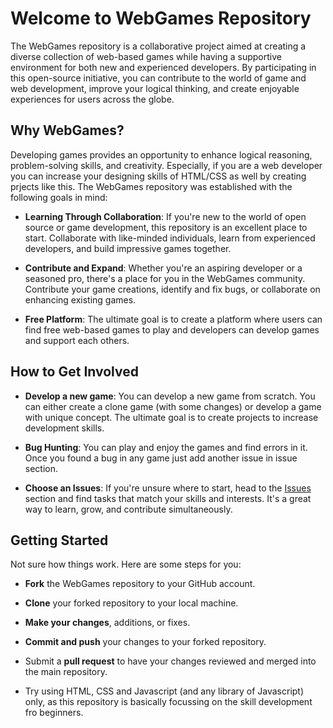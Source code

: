 
# Welcome to WebGames Repository

The WebGames repository is a collaborative project aimed at creating a diverse collection of web-based games while having a supportive environment for both new and experienced developers. By participating in this open-source initiative, you can contribute to the world of game and web development, improve your logical thinking, and create enjoyable experiences for users across the globe.
## Why WebGames?

Developing games provides an opportunity to enhance logical reasoning, problem-solving skills, and creativity. Especially, if you are a web developer you can increase your designing skills of HTML/CSS as well by creating prjects like this. The WebGames repository was established with the following goals in mind:

* **Learning Through Collaboration**: If you're new to the world of open source or game development, this repository is an excellent place to start. Collaborate with like-minded individuals, learn from experienced developers, and build impressive games together.

* **Contribute and Expand**: Whether you're an aspiring developer or a seasoned pro, there's a place for you in the WebGames community. Contribute your game creations, identify and fix bugs, or collaborate on enhancing existing games.

* **Free Platform**: The ultimate goal is to create a platform where users can find free web-based games to play and developers can develop games and support each others.
## How to Get Involved

* **Develop a new game**: You can develop a new game from scratch. You can either create a clone game (with some changes) or develop a game with unique concept. The ultimate goal is to create projects to increase development skills.

* **Bug Hunting**: You can play and enjoy the games and find errors in it. Once you found a bug in any game just add another issue in issue section.

* **Choose an Issues**:  If you're unsure where to start, head to the [Issues](https://github.com/sarmadhamdani02/webGames/issues) section and find tasks that match your skills and interests. It's a great way to learn, grow, and contribute simultaneously.
## Getting Started

Not sure how things work. Here are some steps for you: 

* **Fork** the WebGames repository to your GitHub account.

* **Clone** your forked repository to your local machine.

* **Make your changes**, additions, or fixes.

* **Commit and push** your changes to your forked repository.

* Submit a **pull request** to have your changes reviewed and merged into the main repository.

* Try using HTML, CSS and Javascript (and any library of Javascript) only, as this repository is basically focussing on the skill development fro beginners.